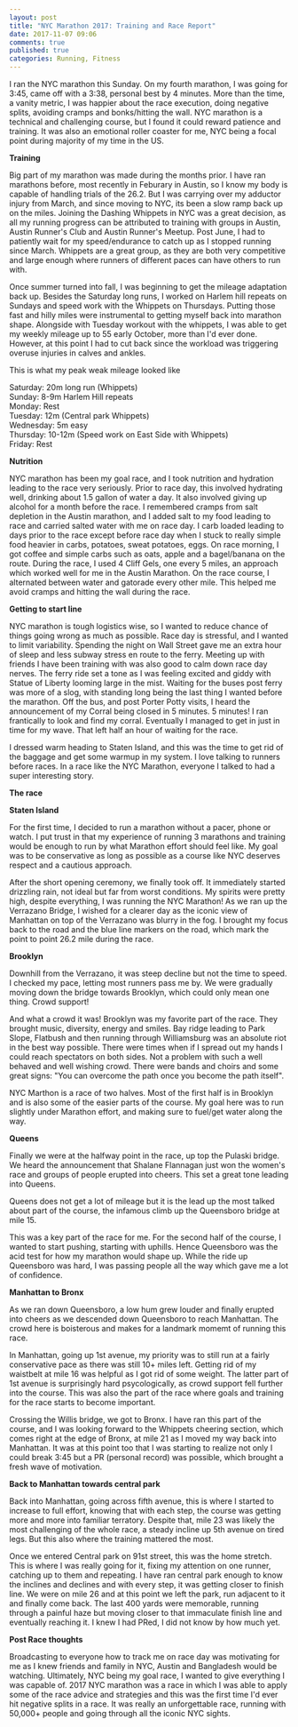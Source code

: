 ```yaml
---
layout: post
title: "NYC Marathon 2017: Training and Race Report"
date: 2017-11-07 09:06
comments: true
published: true
categories: Running, Fitness
---
```


I ran the NYC marathon this Sunday. On my fourth marathon, I was going for 3:45, came off with a 3:38, personal best by 4 minutes. More than the time, a vanity metric, I was happier about the race execution, doing negative splits, avoiding cramps and bonks/hitting the wall. NYC marathon is a technical and challenging course, but I found it could reward patience and training. It was also an emotional roller coaster for me, NYC being a focal point during majority of my time in the US.

**Training**


Big part of my marathon was made during the months prior. I have ran marathons before, most recently in Feburary in Austin, so I know my body is capable of handling trials of the 26.2. But I was carrying over my adductor injury from March, and since moving to NYC, its been a slow ramp back up on the miles. Joining the Dashing Whippets in NYC was a great decision, as all my running progress can be attributed to training with groups in Austin, Austin Runner's Club and Austin Runner's Meetup. Post June, I had to patiently wait for my speed/endurance to catch up as I stopped running since March. Whippets are a great group, as they are both very competitive and large enough where runners of different paces can have others to run with.

Once summer turned into fall, I was beginning to get the mileage adaptation back up. Besides the Saturday long runs, I worked on Harlem hill repeats on Sundays and speed work with the Whippets on Thursdays. Putting those fast and hilly miles were instrumental to getting myself back into marathon shape. Alongside with Tuesday workout with the whippets, I was able to get my weekly mileage up to 55 early October, more than I'd ever done. However, at this point I had to cut back since the workload was triggering overuse injuries in calves and ankles.

This is what my peak weak mileage looked like

Saturday: 20m long run (Whippets)<br>
Sunday: 8-9m Harlem Hill repeats<br>
Monday: Rest<br>
Tuesday: 12m (Central park Whippets)<br>
Wednesday: 5m easy<br>
Thursday: 10-12m (Speed work on East Side with Whippets)<br>
Friday: Rest<br>

<!-- more -->

**Nutrition**


NYC marathon has been my goal race, and I took nutrition and hydration leading to the race very seriously. Prior to race day, this involved hydrating well, drinking about 1.5 gallon of water a day. It also involved giving up alcohol for a month before the race. I remembered cramps from salt depletion in the Austin marathon, and I added salt to my food leading to race and carried salted water with me on race day. I carb loaded leading to days prior to the race except before race day when I stuck to really simple food heavier in carbs, potatoes, sweat potatoes, eggs. On race morning, I got coffee and simple carbs such as oats, apple and a bagel/banana on the route. During the race, I used 4 Cliff Gels, one every 5 miles, an approach which worked well for me in the Austin Marathon. On the race course, I alternated between water and gatorade every other mile. This helped me avoid cramps and hitting the wall during the race.

**Getting to start line**


NYC marathon is tough logistics wise, so I wanted to reduce chance of things going wrong as much as possible.  Race day is stressful, and I wanted to limit variability. Spending the night on Wall Street gave me an extra hour of sleep and less subway stress en route to the ferry. Meeting up with friends I have been training with was also good to calm down race day nerves. The ferry ride set a tone as I was feeling excited and giddy with Statue of Liberty looming large in the mist. Waiting for the buses post ferry was more of a slog, with standing long being the last thing I wanted before the marathon. Off the bus, and post Porter Potty visits, I heard the announcement of my Corral being closed in 5 minutes. 5 minutes! I ran frantically to look and find my corral. Eventually I managed to get in just in time for my wave. That left half an hour of waiting for the race.

I dressed warm heading to Staten Island, and this was the time to get rid of the baggage and get some warmup in my system. I love talking to runners before races. In a race like the NYC Marathon, everyone I talked to had a super interesting story.

**The race**

**Staten Island**

For the first time, I decided to run a marathon without a pacer, phone or watch. I put trust in that my experience of running 3 marathons and training would be enough to run by what Marathon effort should feel like. My goal was to be conservative as long as possible as a course like NYC deserves respect and a cautious approach.

After the short opening ceremony, we finally took off. It immediately started drizzling rain, not ideal but far from worst conditions. My spirits were pretty high, despite everything, I was running the NYC Marathon! As we ran up the Verrazano Bridge, I wished for a clearer day as the iconic view of Manhattan on top of the Verrazano was blurry in the fog. I brought my focus back to the road and the blue line markers on the road, which mark the point to point 26.2 mile during the race.

**Brooklyn**

Downhill from the Verrazano, it was steep decline but not the time to speed. I checked my pace, letting most runners pass me by. We were gradually moving down the bridge towards Brooklyn, which could only mean one thing. Crowd support!

And what a crowd it was! Brooklyn was my favorite part of the race. They brought music, diversity, energy and smiles. Bay ridge leading to Park Slope, Flatbush and then running through Williamsburg was an absolute riot in the best way possible. There were times when if I spread out my hands I could reach spectators on both sides. Not a problem with such a well behaved and well wishing crowd. There were bands and choirs and some great signs: "You can overcome the path once you become the path itself".

NYC Marthon is a race of two halves. Most of the first half is in Brooklyn and is also some of the easier parts of the course. My goal here was to run slightly under Marathon effort, and making sure to fuel/get water along the way. 

**Queens**

Finally we were at the halfway point in the race, up top the Pulaski bridge. We heard the announcement that Shalane Flannagan just won the women's race and groups of people erupted into cheers. This set a great tone leading into Queens. 

Queens does not get a lot of mileage but it is the lead up the most talked about part of the course, the infamous climb up the Queensboro bridge at mile 15.

This was a key part of the race for me. For the second half of the course, I wanted to start pushing, starting with uphills. Hence Queensboro was the acid test for how my marathon would shape up. While the ride up Queensboro was hard, I was passing people all the way which gave me a lot of confidence. 

**Manhattan to Bronx**

As we ran down Queensboro, a low hum grew louder and finally erupted into cheers as we descended down Queensboro to reach Manhattan. The crowd here is boisterous and makes for a landmark momemt of running this race.

In Manhattan, going up 1st avenue, my priority was to still run at a fairly conservative pace as there was still 10+ miles left. Getting rid of my waistbelt at mile 16 was helpful as I got rid of some weight. The latter part of 1st avenue is surprisingly hard psycologically, as crowd support fell further into the course. This was also the part of the race where goals and training for the race starts to become important.

Crossing the Willis bridge, we got to Bronx. I have ran this part of the course, and I was looking forward to the Whippets cheering section, which comes right at the edge of Bronx, at mile 21 as I moved my way back into Manhattan. It was at this point too that I was starting to realize not only I could break 3:45 but a PR (personal record) was possible, which brought a fresh wave of motivation.

**Back to Manhattan towards central park**

Back into Manhattan, going across fifth avenue, this is where I started to increase to full effort, knowing that with each step, the course was getting more and more into familiar terratory. Despite that, mile 23 was likely the most challenging of the whole race, a steady incline up 5th avenue on tired legs. But this also where the training mattered the most.

Once we entered Central park on 91st street, this was the home stretch. This is where I was really going for it, fixing my attention on one runner, catching up to them and repeating. I have ran central park enough to know the inclines and declines and with every step, it was getting closer to finish line. We were on mile 26 and at this point we left the park, run adjacent to it and finally come back. The last 400 yards were memorable, running through a painful haze but moving closer to that immaculate finish line and eventually reaching it. I knew I had PRed, I did not know by how much yet.

**Post Race thoughts**


Broadcasting to everyone how to track me on race day was motivating for me as I knew friends and family in NYC, Austin and Bangladesh would be watching. Ultimately, NYC being my goal race, I wanted to give everything I was capable of. 2017 NYC marathon was a race in which I was able to apply some of the race advice and strategies and this was the first time I'd ever hit negative splits in a race. It was really an unforgettable race, running with 50,000+ people and going through all the iconic NYC sights.